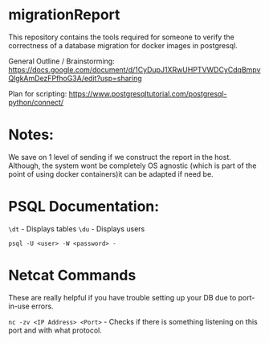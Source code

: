 # migrationReport
This repository contains the tools required for someone to verify the correctness of a database migration for docker images in postgresql.

General Outline / Brainstorming:
https://docs.google.com/document/d/1CyDupJ1XRwUHPTVWDCyCdqBmpvQlgkAmDezFPfhoG3A/edit?usp=sharing

Plan for scripting:
https://www.postgresqltutorial.com/postgresql-python/connect/

# Notes:
We save on 1 level of sending if we construct the report in the host. 
Although, the system wont be completely OS agnostic (which is part of the point of using docker containers)it can be adapted if need be.

# PSQL Documentation:
`\dt` - Displays tables
`\du` - Displays users

`psql -U <user> -W <password> -`

# Netcat Commands
These are really helpful if you have trouble setting up your DB due to port-in-use errors.

`nc -zv <IP Address> <Port>` - Checks if there is something listening on this port and with what protocol.

